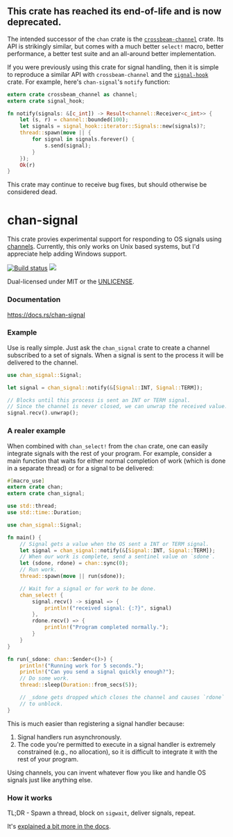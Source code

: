 ## **This crate has reached its end-of-life and is now deprecated.**

The intended successor of the `chan` crate is the
[`crossbeam-channel`](https://github.com/crossbeam-rs/crossbeam-channel)
crate. Its API is strikingly similar, but comes with a much better `select!`
macro, better performance, a better test suite and an all-around better
implementation.

If you were previously using this crate for signal handling, then it is
simple to reproduce a similar API with `crossbeam-channel` and the
[`signal-hook`](https://github.com/vorner/signal-hook)
crate. For example, here's `chan-signal`'s `notify` function:

```rust
extern crate crossbeam_channel as channel;
extern crate signal_hook;

fn notify(signals: &[c_int]) -> Result<channel::Receiver<c_int>> {
    let (s, r) = channel::bounded(100);
    let signals = signal_hook::iterator::Signals::new(signals)?;
    thread::spawn(move || {
        for signal in signals.forever() {
            s.send(signal);
        }
    });
    Ok(r)
}
```

This crate may continue to receive bug fixes, but should otherwise be
considered dead.


chan-signal
===========

This crate provies experimental support for responding to OS signals using
[channels](https://github.com/BurntSushi/chan). Currently, this only works on
Unix based systems, but I'd appreciate help adding Windows support.

[![Build status](https://api.travis-ci.org/BurntSushi/chan-signal.png)](https://travis-ci.org/BurntSushi/chan-signal)
[![](http://meritbadge.herokuapp.com/chan-signal)](https://crates.io/crates/chan-signal)

Dual-licensed under MIT or the [UNLICENSE](http://unlicense.org).


### Documentation

https://docs.rs/chan-signal


### Example

Use is really simple. Just ask the `chan_signal` crate to create a channel
subscribed to a set of signals. When a signal is sent to the process it will
be delivered to the channel.

```rust
use chan_signal::Signal;

let signal = chan_signal::notify(&[Signal::INT, Signal::TERM]);

// Blocks until this process is sent an INT or TERM signal.
// Since the channel is never closed, we can unwrap the received value.
signal.recv().unwrap();
```

### A realer example

When combined with `chan_select!` from the `chan` crate, one can easily
integrate signals with the rest of your program. For example, consider a
main function that waits for either normal completion of work (which is done
in a separate thread) or for a signal to be delivered:

```rust
#[macro_use]
extern crate chan;
extern crate chan_signal;

use std::thread;
use std::time::Duration;

use chan_signal::Signal;

fn main() {
    // Signal gets a value when the OS sent a INT or TERM signal.
    let signal = chan_signal::notify(&[Signal::INT, Signal::TERM]);
    // When our work is complete, send a sentinel value on `sdone`.
    let (sdone, rdone) = chan::sync(0);
    // Run work.
    thread::spawn(move || run(sdone));

    // Wait for a signal or for work to be done.
    chan_select! {
        signal.recv() -> signal => {
            println!("received signal: {:?}", signal)
        },
        rdone.recv() => {
            println!("Program completed normally.");
        }
    }
}

fn run(_sdone: chan::Sender<()>) {
    println!("Running work for 5 seconds.");
    println!("Can you send a signal quickly enough?");
    // Do some work.
    thread::sleep(Duration::from_secs(5));

    // _sdone gets dropped which closes the channel and causes `rdone`
    // to unblock.
}
```

This is much easier than registering a signal handler because:

1. Signal handlers run asynchronously.
2. The code you're permitted to execute in a signal handler is extremely
   constrained (e.g., no allocation), so it is difficult to integrate
   it with the rest of your program.

Using channels, you can invent whatever flow you like and handle OS signals
just like anything else.


### How it works

TL;DR - Spawn a thread, block on `sigwait`, deliver signals, repeat.

It's
[explained a bit more in the docs](https://docs.rs/chan-signal/#how-it-works).
